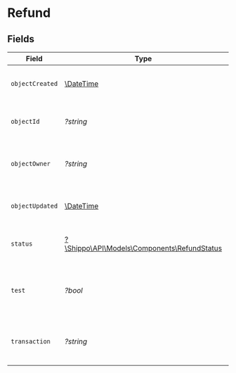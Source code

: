 # Refund


## Fields

| Field                                                                                  | Type                                                                                   | Required                                                                               | Description                                                                            | Example                                                                                |
| -------------------------------------------------------------------------------------- | -------------------------------------------------------------------------------------- | -------------------------------------------------------------------------------------- | -------------------------------------------------------------------------------------- | -------------------------------------------------------------------------------------- |
| `objectCreated`                                                                        | [\DateTime](https://www.php.net/manual/en/class.datetime.php)                          | :heavy_minus_sign:                                                                     | Date and time of object creation.                                                      |                                                                                        |
| `objectId`                                                                             | *?string*                                                                              | :heavy_minus_sign:                                                                     | Unique identifier of the given object.                                                 | adcfdddf8ec64b84ad22772bce3ea37a                                                       |
| `objectOwner`                                                                          | *?string*                                                                              | :heavy_minus_sign:                                                                     | Username of the user who created the object.                                           | shippotle@shippo.com                                                                   |
| `objectUpdated`                                                                        | [\DateTime](https://www.php.net/manual/en/class.datetime.php)                          | :heavy_minus_sign:                                                                     | Date and time of last object update.                                                   |                                                                                        |
| `status`                                                                               | [?\Shippo\API\Models\Components\RefundStatus](../../Models/Components/RefundStatus.md) | :heavy_minus_sign:                                                                     | Indicates the status of the Refund.                                                    | SUCCESS                                                                                |
| `test`                                                                                 | *?bool*                                                                                | :heavy_minus_sign:                                                                     | Indicates whether the object has been created in test mode.                            |                                                                                        |
| `transaction`                                                                          | *?string*                                                                              | :heavy_minus_sign:                                                                     | Object ID of the Transaction to be refunded.                                           | 915d94940ea54c3a80cbfa328722f5a1                                                       |